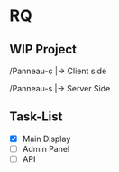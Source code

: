 # RQ
## WIP Project

/Panneau-c 
|-> Client side 

/Panneau-s
|-> Server Side

## Task-List 
- [x] Main Display
- [ ] Admin Panel
- [ ] API
